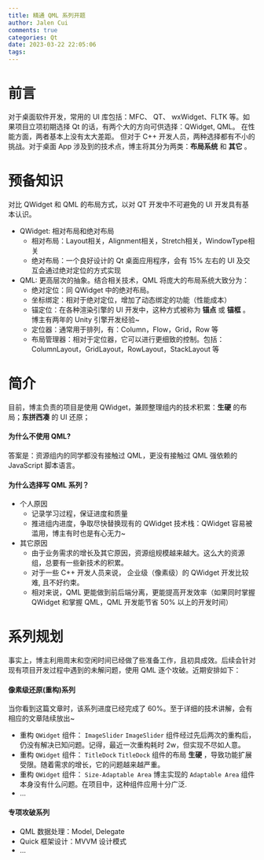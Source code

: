 ```yaml
---
title: 精通 QML 系列开题
author: Jalen Cui
comments: true
categories: Qt
date: 2023-03-22 22:05:06
tags:
---
```


# 前言
对于桌面软件开发，常用的 UI 库包括：MFC、 QT、 wxWidget、FLTK 等。如果项目立项初期选择 Qt 的话，有两个大的方向可供选择：QWidget, QML。 在性能方面，两者基本上没有太大差距。 但对于 C++ 开发人员，两种选择都有不小的挑战。对于桌面 App 涉及到的技术点，博主将其分为两类：__布局系统__ 和 __其它__ 。 

# 预备知识
对比 QWidget 和 QML 的布局方式，以对 QT 开发中不可避免的 UI 开发具有基本认识。
* QWidget: 相对布局和绝对布局 
    + 相对布局：Layout相关，Alignment相关，Stretch相关，WindowType相关
    + 绝对布局：一个良好设计的 Qt 桌面应用程序，会有 15% 左右的 UI 及交互会通过绝对定位的方式实现
* QML: 更高层次的抽象。结合相关技术，QML 将庞大的布局系统大致分为：
    + 绝对定位：同 QWidget 中的绝对布局。
    + 坐标绑定：相对于绝对定位，增加了动态绑定的功能（性能成本）
    + 锚定位：在各种渲染引擎的 UI 开发中，这种方式被称为 __锚点__ 或 __锚框__ 。博主有两年的 Unity 引擎开发经验~
    + 定位器：通常用于排列，有：Column，Flow，Grid，Row 等
    + 布局管理器：相对于定位器，它可以进行更细致的控制。包括：ColumnLayout，GridLayout，RowLayout，StackLayout 等

# 简介
目前，博主负责的项目是使用 QWidget，兼顾整理组内的技术积累：__生硬__ 的布局；__东拼西凑__ 的 UI 还原；
#### 为什么不使用 QML? 
答案是：资源组内的同学都没有接触过 QML，更没有接触过 QML 强依赖的 JavaScript 脚本语言。
#### 为什么选择写 QML 系列？
* 个人原因
    + 记录学习过程，保证进度和质量
    + 推进组内进度，争取尽快替换现有的 QWidget 技术栈：QWidget 容易被滥用，博主有时也是有心无力~
* 其它原因
    + 由于业务需求的增长及其它原因，资源组规模越来越大。这么大的资源组，总要有一些新技术的积累。
    + 对于一些 C++ 开发人员来说， 企业级（像素级）的 QWidget 开发比较难, 且不好约束。
    + 相对来说，QML 更能做到前后端分离，更能提高开发效率（如果同时掌握 QWidget 和掌握 QML，QML 开发能节省 50% 以上的开发时间）

# 系列规划
事实上，博主利用周末和空闲时间已经做了些准备工作，且初具成效。后续会针对现有项目开发过程中遇到的未解问题，使用 QML 逐个攻破。近期安排如下：
#### 像素级还原(重构)系列
当你看到这篇文章时，该系列进度已经完成了 60%。至于详细的技术讲解，会有相应的文章陆续放出~
* 重构 `QWidget` 组件： `ImageSlider`
`ImageSlider` 组件经过先后两次的重构后，仍没有解决已知问题。记得，最近一次重构耗时 2w，但实现不尽如人意。
* 重构 `QWidget` 组件： `TitleDock`
`TitleDock` 组件的布局 __生硬__ ，导致功能扩展受限。随着需求的增长，它的问题越来越严重。
* 重构 `QWidget` 组件： `Size-Adaptable Area`
博主实现的 `Adaptable Area` 组件本身没有什么问题。在项目中，这种组件应用十分广泛.
* ...

#### 专项攻破系列
* QML 数据处理：Model, Delegate
* Quick 框架设计：MVVM 设计模式
* ...